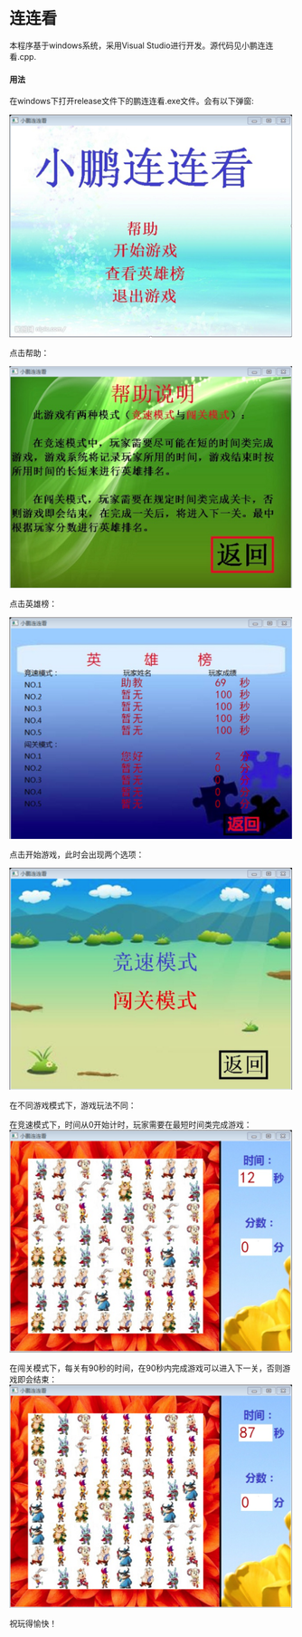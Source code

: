 # 连连看
本程序基于windows系统，采用Visual Studio进行开发。源代码见小鹏连连看.cpp.

#### 用法
在windows下打开release文件下的鹏连连看.exe文件。会有以下弹窗:

<img src = "./screenshots/1.png" width = "500"/>

点击帮助：

<img src = "./screenshots/2.png" width = "500"/>

点击英雄榜：

<img src = "./screenshots/3.png" width = "500"/>

点击开始游戏，此时会出现两个选项：

<img src = "./screenshots/4.png" width = "500"/>

在不同游戏模式下，游戏玩法不同：

在竞速模式下，时间从0开始计时，玩家需要在最短时间类完成游戏：
<img src = "./screenshots/5.png" width = "500"/>

在闯关模式下，每关有90秒的时间，在90秒内完成游戏可以进入下一关，否则游戏即会结束：
<img src = "./screenshots/6.png" width = "500"/>

祝玩得愉快！
